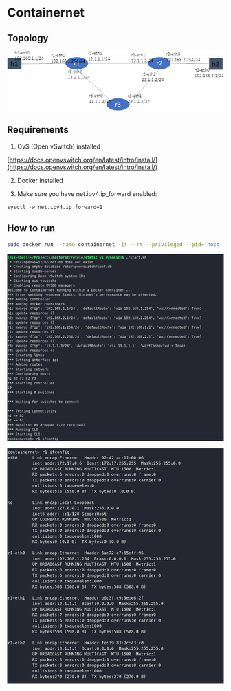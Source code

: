 # Containernet

## Topology

![Topology](./resources/topology.png)

## Requirements

1. OvS (Open vSwitch) installed

[https://docs.openvswitch.org/en/latest/intro/install/](https://docs.openvswitch.org/en/latest/intro/install/)

2. Docker installed

3. Make sure you have net.ipv4.ip_forward enabled:

```
sysctl -w net.ipv4.ip_forward=1
```

## How to run

```bash
sudo docker run --name containernet -it --rm --privileged --pid='host' -v ./scripts:/containernet/scripts -v /var/run/docker.sock:/var/run/docker.sock containernet/containernet python scripts/routing_static.py
```

![Setup](./resources/ss1.png)

![r1-ifconfig](./resources/ss2.png)
